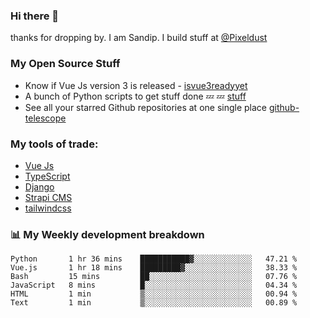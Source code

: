 ### Hi there 👋

thanks for dropping by.
I am Sandip. I build stuff at [@Pixeldust](github.com/pixeldust-in/)

###  **My Open Source Stuff**

 - Know if Vue Js version 3 is released -  [isvue3readyyet](https://github.com/sandiprb/isvue3readyyet)
 - A bunch of Python scripts to get stuff done 💤 💤 [stuff](https://github.com/sandiprb/stuff)
 - See all your starred Github repositories at one single place [github-telescope](https://github.com/sandiprb/github-telescope)



###  **My tools of trade:**
 - [Vue Js](https://github.com/vuejs/vue/)
 - [TypeScript](https://github.com/microsoft/TypeScript)
 - [Django](github.com/django/django)
 - [Strapi CMS](github.com/strapi/strapi)
 - [tailwindcss](https://github.com/tailwindlabs/tailwindcss)


###  📊 **My Weekly development breakdown**
<!--START_SECTION:waka-->

```text
Python       1 hr 36 mins    ███████████▓░░░░░░░░░░░░░   47.21 %
Vue.js       1 hr 18 mins    █████████▓░░░░░░░░░░░░░░░   38.33 %
Bash         15 mins         ██░░░░░░░░░░░░░░░░░░░░░░░   07.76 %
JavaScript   8 mins          █░░░░░░░░░░░░░░░░░░░░░░░░   04.34 %
HTML         1 min           ▒░░░░░░░░░░░░░░░░░░░░░░░░   00.94 %
Text         1 min           ▒░░░░░░░░░░░░░░░░░░░░░░░░   00.89 %
```

<!--END_SECTION:waka-->
